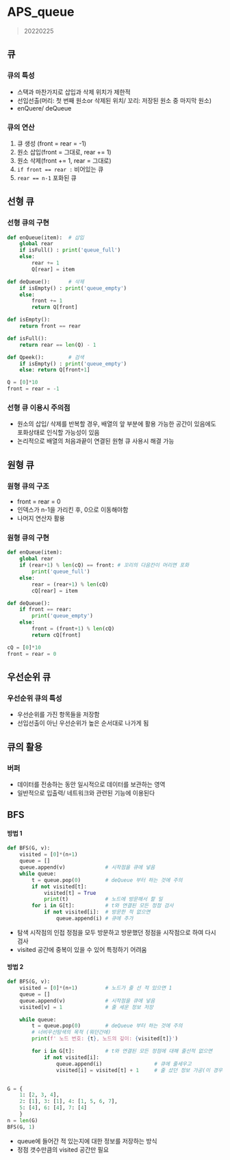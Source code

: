 # APS_queue

> 20220225

## 큐

### 큐의 특성

* 스택과 마찬가지로 삽입과 삭제 위치가 제한적
* 선입선출(머리: 첫 번째 원소or 삭제된 위치/ 꼬리: 저장된 원소 중 마지막 원소)
* enQuere/ deQueue



### 큐의 연산

1. 큐 생성 (front = rear = -1)
2. 원소 삽입(front = 그대로, rear += 1)
3. 원소 삭제(front += 1, rear = 그대로)
4. `if front == rear :` 비어있는 큐
5. `rear == n-1` 포화된 큐



## 선형 큐

### 선형 큐의 구현

```python
def enQueue(item):	# 삽입
    global rear
    if isFull() : print('queue_full')
    else:
        rear += 1
        Q[rear] = item

def deQueue():		# 삭제
    if isEmpty() : print('queue_empty')
    else:
        front += 1
        return Q[front]

def isEmpty():
    return front == rear

def isFull():
    return rear == len(Q) - 1

def Qpeek():		# 검색
    if isEmpty() : print('queue_empty')
    else: return Q[front+1]

Q = [0]*10
front = rear = -1
```



### 선형 큐 이용시 주의점

* 원소의 삽입/ 삭제를 반복할 경우, 배열의 앞 부분에 활용 가능한 공간이 있음에도
  포화상태로 인식할 가능성이 있음
* 논리적으로 배열의 처음과끝이 연결된 원형 큐 사용시 해결 가능



## 원형 큐

### 원형 큐의 구조

* front = rear = 0
* 인덱스가 n-1을 가리킨 후, 0으로 이동해야함
* 나머지 연산자 활용



### 원형 큐의 구현

```python
def enQueue(item):
    global rear
    if (rear+1) % len(cQ) == front: # 꼬리의 다음칸이 머리면 포화
        print('queue_full')
    else:
        rear = (rear+1) % len(cQ)
        cQ[rear] = item

def deQueue():
    if front == rear: 
        print('queue_empty')
    else:
        front = (front+1) % len(cQ)
        return cQ[front]        

cQ = [0]*10
front = rear = 0
```



## 우선순위 큐

### 우선순위 큐의 특성

* 우선순위를 가진 항목들을 저장함
* 선입선출이 아닌 우선순위가 높은 순서대로 나가게 됨



## 큐의 활용

### 버퍼

* 데이터를 전송하는 동안 일시적으로 데이터를 보관하는 영역
* 일반적으로 입출력/ 네트워크와 관련된 기능에 이용된다



## BFS

#### 방법 1

```python
def BFS(G, v):
    visited = [0]*(n+1)
    queue = []
    queue.append(v)             # 시작점을 큐에 넣음
    while queue:
        t = queue.pop(0)        # deQueue 부터 하는 것에 주의
        if not visited[t]:
            visited[t] = True
            print(t) 			# 노드에 방문해서 할 일
        for i in G[t]:          # t와 연결된 모든 정점 검사
            if not visited[i]:  # 방문한 적 없으면
                queue.append(i) # 큐에 추가
```

* 탐색 시작점의 인접 정점을 모두 방문하고 방문했던 정점을 시작점으로 하여 다시 검사
* visited 공간에 중복이 있을 수 있어 특정하기 어려움



#### 방법 2

```python
def BFS(G, v):
    visited = [0]*(n+1)         # 노드가 줄 선 적 있으면 1
    queue = []
    queue.append(v)             # 시작점을 큐에 넣음
    visited[v] = 1              # 줄 세운 정보 저장

    while queue:
        t = queue.pop(0)        # deQueue 부터 하는 것에 주의
        # 너비우선탐색의 목적 (뭐던간에)
        print(f' 노드 번호: {t}, 노드의 깊이: {visited[t]}')

        for i in G[t]:          # t와 연결된 모든 정점에 대해 줄선적 없으면
            if not visited[i]:
                queue.append(i)                 # 큐에 줄세우고
                visited[i] = visited[t] + 1     # 줄 섰던 정보 가공(이 경우 노드의 깊이)


G = {
    1: [2, 3, 4],
    2: [1], 3: [1], 4: [1, 5, 6, 7],
    5: [4], 6: [4], 7: [4]
    }
n = len(G)
BFS(G, 1)
```

* queue에 들어간 적 있는지에 대한 정보를 저장하는 방식
* 정점 갯수만큼의 visited 공간만 필요
